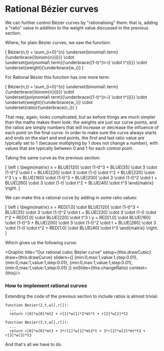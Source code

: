 # Rational Bézier curves

We can further control Bézier curves by "rationalising" them: that is, adding a "ratio" value in addition to the weight value discussed in the previous section.

Where, for plain Bézier curves, we saw the function:

\[
  Bézier(n,t) = \sum_{i=0}^{n}
                \underset{binomial\ term}{\underbrace{\binom{n}{i}}}
                \cdot\
                \underset{polynomial\ term}{\underbrace{(1-t)^{n-i} \cdot t^{i}}}
                \cdot\
                \underset{weight}{\underbrace{w_i}}
\]

For Rational Bézier this function has one more term:

\[
  Bézier(n,t) = \sum_{i=0}^{n}
                \underset{binomial\ term}{\underbrace{\binom{n}{i}}}
                \cdot\
                \underset{polynomial\ term}{\underbrace{(1-t)^{n-i} \cdot t^{i}}}
                \cdot\
                \underset{weight}{\underbrace{w_i}}
                \cdot\
                \underset{ratio}{\underbrace{r_i}}
\]

That may, again, looks complicated, but as before things are much simpler than the maths makes them look: the weights are just our curve points, and the ratios are simply numbers that will increase or decrease the influence of each point on the final curve. In order to make sure the curve always starts and ends on the start and end points, the first and last ratio value are typically set to 1 (because multiplying by 1 does not change a number), with values that are typically between 0 and 1 for each control point.

Taking the same curve as the previous section:

\[
\left \{ \begin{matrix}
  x = BLUE[120] \cdot (1-t)^3 + BLUE[35] \cdot 3 \cdot (1-t)^2 \cdot t + BLUE[220] \cdot 3 \cdot (1-t) \cdot t^2 + BLUE[220] \cdot t^3 \\
  y = BLUE[160] \cdot (1-t)^3 + BLUE[200] \cdot 3 \cdot (1-t)^2 \cdot t + BLUE[260] \cdot 3 \cdot (1-t) \cdot t^2 + BLUE[40] \cdot t^3
\end{matrix} \right.
\]

We can make this a rational curve by adding in some ratio values:

\[
\left \{ \begin{matrix}
  x = RED[1.0] \cdot BLUE[120] \cdot (1-t)^3 + BLUE[35] \cdot 3 \cdot (1-t)^2 \cdot t + BLUE[220] \cdot 3 \cdot (1-t) \cdot t^2 + RED[1.0] \cdot BLUE[220] \cdot t^3 \\
  y = RED[1.0] \cdot BLUE[160] \cdot (1-t)^3 + BLUE[200] \cdot 3 \cdot (1-t)^2 \cdot t + BLUE[260] \cdot 3 \cdot (1-t) \cdot t^2 + RED[1.0] \cdot BLUE[40] \cdot t^3
\end{matrix} \right.
\]

Which gives us the following curve:

<Graphic title="Our rational cubic Bézier curve" setup={this.drawCubic} draw={this.drawCurve} sliders={[
  {min:0,max:1,value:1,step:0.01},
  {min:0,max:1,value:1,step:0.01},
  {min:0,max:1,value:1,step:0.01},
  {min:0,max:1,value:1,step:0.01}
]} onSlide={this.changeRatio} context={this}/>

<div className="howtocode">

### How to implement rational curves

Extending the code of the previous section to include ratios is almost trivial:

```
function Bezier(2,t,w[],r[]):
  ...
  return r[0]*w[0]*mt2 + r[1]*w[1]*2*mt*t + r[2]*w[2]*t2

function Bezier(3,t,w[],r[]):
  ...
  return r[0]*w[0]*mt3 + 3*r[1]*w[1]*mt2*t + 3*r[2]*w[2]*mt*t2 + r[3]*w[3]*t3
```

And that's all we have to do.

</div>
